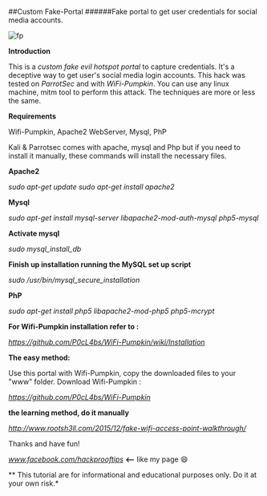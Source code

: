 ##Custom Fake-Portal 
######Fake portal to get user credentials for social media accounts.

![fp](https://cloud.githubusercontent.com/assets/20941239/21386475/efdcc07e-c7ad-11e6-957c-7abd5ac4fa5e.jpg)



**Introduction**

This is a *custom fake evil hotspot portal* to capture credentials. It's a deceptive way to get user's social media login accounts. This hack was tested on *ParrotSec* and with *WiFi-Pumpkin*. You can use any linux machine, mitm tool to perform this attack. The techniques are more or less the same.



**Requirements**

Wifi-Pumpkin, Apache2 WebServer, Mysql, PhP


Kali & Parrotsec comes with apache, mysql and Php but if you need to install it manually, these commands will install the necessary files.

**Apache2**

*sudo apt-get update*
*sudo apt-get install apache2*

**Mysql**

*sudo apt-get install mysql-server libapache2-mod-auth-mysql php5-mysql*

**Activate mysql**

*sudo mysql_install_db*
 
**Finish up installation running the MySQL set up script**

*sudo /usr/bin/mysql_secure_installation*
 
**PhP**

*sudo apt-get install php5 libapache2-mod-php5 php5-mcrypt*



**For Wifi-Pumpkin installation refer to :**

*https://github.com/P0cL4bs/WiFi-Pumpkin/wiki/Installation*


**The easy method:** 

Use this portal with Wifi-Pumpkin, copy the downloaded files to your "www" folder. Download Wifi-Pumpkin :

*https://github.com/P0cL4bs/WiFi-Pumpkin*



**the learning method, do it manually**

*http://www.rootsh3ll.com/2015/12/fake-wifi-access-point-walkthrough/*

 


Thanks and have fun!

*www.facebook.com/hackprooftips* **<--** like my page :smile:


** This tutorial are for informational and educational purposes only. Do it at your own risk.*
